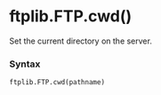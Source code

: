 # ftplib.FTP.cwd()

Set the current directory on the server.

### Syntax

```python
ftplib.FTP.cwd(pathname)
```